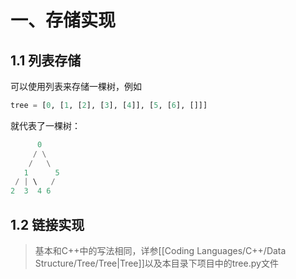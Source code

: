 # 一、存储实现

## 1.1 列表存储

可以使用列表来存储一棵树，例如
```python
tree = [0, [1, [2], [3], [4]], [5, [6], []]]
```
就代表了一棵树：
```python
      0
     / \
    /   \
   1      5
 / | \   /
2  3  4 6
```

## 1.2 链接实现

> 基本和C++中的写法相同，详参[[Coding Languages/C++/Data Structure/Tree/Tree|Tree]]以及本目录下项目中的tree.py文件

